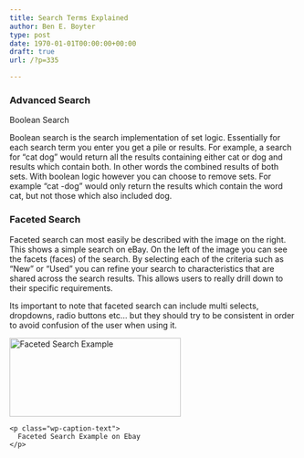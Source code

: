 ```yaml
---
title: Search Terms Explained
author: Ben E. Boyter
type: post
date: 1970-01-01T00:00:00+00:00
draft: true
url: /?p=335

---
```

### Advanced Search
  
Boolean Search

Boolean search is the search implementation of set logic. Essentially for each search term you enter you get a pile or results. For example, a search for &#8220;cat dog&#8221; would return all the results containing either cat or dog and results which contain both. In other words the combined results of both sets. With boolean logic however you can choose to remove sets. For example &#8220;cat -dog&#8221; would only return the results which contain the word cat, but not those which also included dog.

### Faceted Search

<p style="text-align: left;">
  Faceted search can most easily be described with the image on the right. This shows a simple search on eBay. On the left of the image you can see the facets (faces) of the search. By selecting each of the criteria such as &#8220;New&#8221; or &#8220;Used&#8221; you can refine your search to characteristics that are shared across the search results. This allows users to really drill down to their specific requirements.
</p>

<p style="text-align: left;">
  Its important to note that faceted search can include multi selects, dropdowns, radio buttons etc&#8230; but they should try to be consistent in order to avoid confusion of the user when using it.
</p>

<p style="text-align: left;">
  <div id="attachment_366" style="width: 310px" class="wp-caption alignright">
    <a href="http://www.wausita.com/wp-content/uploads/2010/09/faceted.png"><img class="size-medium wp-image-366" title="Faceted Search" src="http://www.wausita.com/wp-content/uploads/2010/09/faceted-300x138.png" alt="Faceted Search Example" width="300" height="138" /></a>
    
    <p class="wp-caption-text">
      Faceted Search Example on Ebay
    </p>
  </div>